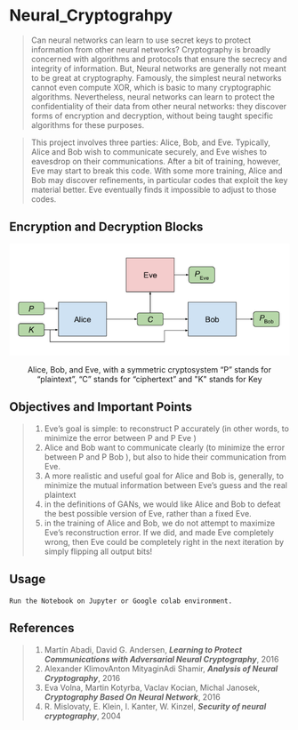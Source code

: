 # Neural_Cryptograhpy

>Can neural networks can learn to use secret keys to protect information from other neural networks? Cryptography is broadly concerned with algorithms and protocols that ensure the secrecy and integrity of information. But, Neural networks are generally not meant to be great at cryptography. Famously, the simplest neural networks cannot even compute XOR, which is basic to many cryptographic algorithms. Nevertheless, neural networks can learn to protect the confidentiality of their data from other neural networks: they discover forms of encryption and decryption, without being taught specific algorithms for these purposes.

>This project involves three parties: Alice, Bob, and Eve. Typically, Alice and Bob wish to communicate securely, and Eve wishes to eavesdrop on their communications. After a bit of training, however, Eve may start to break this code. With some more training, Alice and Bob may discover refinements, in particular codes that exploit the key material better. Eve eventually finds it impossible to adjust to those codes.

## Encryption and Decryption Blocks
<p align="center">
<img src="images/ABE_SymCryp.png">
</p>
<p align="center">
Alice, Bob, and Eve, with a symmetric cryptosystem
“P” stands for “plaintext”, “C” stands for
“ciphertext” and "K" stands for Key
</p>

## Objectives and Important Points
>1. Eve’s goal is simple: to reconstruct P accurately (in other words, to minimize the error between P and P Eve )
>2. Alice and Bob want to communicate clearly (to minimize the error between P and P Bob ), but also to hide their communication from Eve.
>3. A more realistic and useful goal for Alice and Bob is, generally, to minimize the mutual information between Eve’s guess and the real plaintext
>4. in the definitions of GANs, we would like Alice and Bob to defeat the best possible version of Eve, rather than a fixed Eve.
>5. in the training of Alice and Bob, we do not attempt to maximize Eve’s reconstruction error. If we did, and made Eve completely wrong, then Eve could be completely right in the next iteration by simply flipping all output bits!

## Usage
```
Run the Notebook on Jupyter or Google colab environment.
```
## References
>1. Martín Abadi, David G. Andersen, ***Learning to Protect Communications with Adversarial Neural Cryptography***, 2016
>2. Alexander KlimovAnton MityaginAdi Shamir, ***Analysis of Neural Cryptography***, 2016
>3. Eva Volna, Martin Kotyrba, Vaclav Kocian, Michal Janosek, ***Cryptography Based On Neural Network***, 2016
>4. R. Mislovaty, E. Klein, I. Kanter, W. Kinzel, ***Security of neural cryptography***, 2004